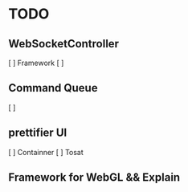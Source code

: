 # TODO 

## WebSocketController 
 [ ] Framework
 [ ]

## Command Queue
 [ ]

## prettifier UI
 [ ] Containner 
 [ ] Tosat 


## Framework for WebGL && Explain
 
